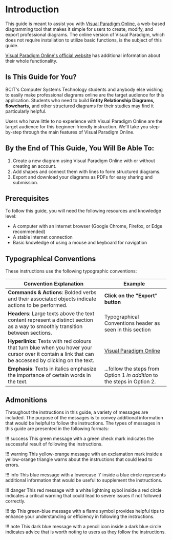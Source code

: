 # Introduction

This guide is meant to assist you with [Visual Paradigm Online](https://online.visual-paradigm.com/), a web-based diagramming tool that makes it simple for users to create, modify, and export professional diagrams. The online version of Visual Paradigm, which does not require installation to utilize basic functions, is the subject of this guide.

[Visual Paradigm Online's official website](https://online.visual-paradigm.com/) has additional information about their whole functionality.

## Is This Guide for You?

BCIT's Computer Systems Technology students and anybody else wishing to easily make professional diagrams online are the target audience for this application. Students who need to build **Entity Relationship Diagrams, flowcharts,** and other structured diagrams for their studies may find it particularly helpful.

Users who have little to no experience with Visual Paradigm Online are the target audience for this beginner-friendly instruction. We'll take you step-by-step through the main features of Visual Paradigm Online.

## By the End of This Guide, You Will Be Able To:

1. Create a new diagram using Visual Paradigm Online with or without creating an account.
2. Add shapes and connect them with lines to form structured diagrams.
3. Export and download your diagrams as PDFs for easy sharing and submission.

## Prerequisites

To follow this guide, you will need the following resources and knowledge level:

- A computer with an internet browser (Google Chrome, Firefox, or Edge recommended)
- A stable internet connection
- Basic knowledge of using a mouse and keyboard for navigation

## Typographical Conventions

These instructions use the following typographic conventions:

| **Convention Explanation**                                                                                           | **Example**                         |
| -------------------------------------------------------------------------------------------------------------------- | ------------------------------------ |
| **Commands & Actions**: Bolded verbs and their associated objects indicate actions to be performed.                                               | **Click on the "Export" button**      |
| **Headers**: Large texts above the text content represent a distinct section as a way to smoothly transition between sections.                                               |   Typographical Conventions header as seen in this section    |
| **Hyperlinks**: Texts with red colours that turn blue when you hover your cursor over it contain a link that can be accessed by clicking on the text.                                                |   [Visual Paradigm Online](https://online.visual-paradigm.com/)    |
| **Emphasis**: Texts in italics emphasize the importance of certain words in the text.                                                |   ...follow the steps from Option 1 *in addition* to the steps in Option 2.     |


## Admonitions

Throughout the instructions in this guide, a variety of messages are included. The purpose of the messages is to convey additional information that would be helpful to follow the instructions. The types of messages in this guide are presented in the following formats:

!!! success
    This green message with a green check mark indicates the successful result of following the instructions.

!!! warning
    This yellow-orange message with an exclamation mark inside a yellow-orange triangle warns about the instructions that could lead to errors.

!!! info
    This blue message with a lowercase 'i' inside a blue circle represents additional information that would be useful to supplement the instructions.

!!! danger
    This red message with a white lightning sybol inside a red circle indicates a critical warning that could lead to severe issues if not followed correctly.

!!! tip
    This green-blue message with a flame symbol provides helpful tips to enhance your understanding or efficiency in following the instructions.

!!! note
    This dark blue message with a pencil icon inside a dark blue circle indicates advice that is worth noting to users as they follow the instructions. 
